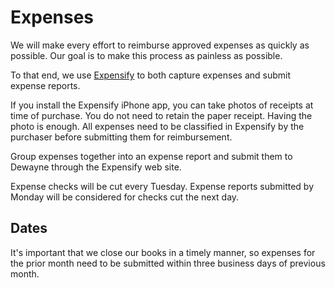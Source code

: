 # Expenses

We will make every effort to reimburse approved expenses as quickly as
possible. Our goal is to make this process as painless as possible.

To that end, we use [Expensify](http://expensify.com) to both capture
expenses and submit expense reports.

If you install the Expensify iPhone app, you can take photos of
receipts at time of purchase. You do not need to retain the paper
receipt. Having the photo is enough. All expenses need to be
classified in Expensify by the purchaser before submitting them for
reimbursement.

Group expenses together into an expense report and submit them to
Dewayne through the Expensify web site.

Expense checks will be cut every Tuesday. Expense reports submitted by
Monday will be considered for checks cut the next day.

## Dates

It's important that we close our books in a timely manner, so expenses
for the prior month need to be submitted within three business days of
previous month.

